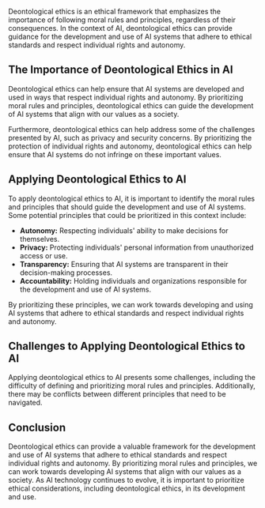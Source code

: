 
Deontological ethics is an ethical framework that emphasizes the importance of following moral rules and principles, regardless of their consequences. In the context of AI, deontological ethics can provide guidance for the development and use of AI systems that adhere to ethical standards and respect individual rights and autonomy.

The Importance of Deontological Ethics in AI
--------------------------------------------

Deontological ethics can help ensure that AI systems are developed and used in ways that respect individual rights and autonomy. By prioritizing moral rules and principles, deontological ethics can guide the development of AI systems that align with our values as a society.

Furthermore, deontological ethics can help address some of the challenges presented by AI, such as privacy and security concerns. By prioritizing the protection of individual rights and autonomy, deontological ethics can help ensure that AI systems do not infringe on these important values.

Applying Deontological Ethics to AI
-----------------------------------

To apply deontological ethics to AI, it is important to identify the moral rules and principles that should guide the development and use of AI systems. Some potential principles that could be prioritized in this context include:

* **Autonomy:** Respecting individuals' ability to make decisions for themselves.
* **Privacy:** Protecting individuals' personal information from unauthorized access or use.
* **Transparency:** Ensuring that AI systems are transparent in their decision-making processes.
* **Accountability:** Holding individuals and organizations responsible for the development and use of AI systems.

By prioritizing these principles, we can work towards developing and using AI systems that adhere to ethical standards and respect individual rights and autonomy.

Challenges to Applying Deontological Ethics to AI
-------------------------------------------------

Applying deontological ethics to AI presents some challenges, including the difficulty of defining and prioritizing moral rules and principles. Additionally, there may be conflicts between different principles that need to be navigated.

Conclusion
----------

Deontological ethics can provide a valuable framework for the development and use of AI systems that adhere to ethical standards and respect individual rights and autonomy. By prioritizing moral rules and principles, we can work towards developing AI systems that align with our values as a society. As AI technology continues to evolve, it is important to prioritize ethical considerations, including deontological ethics, in its development and use.
